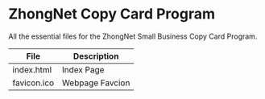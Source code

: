 # ZhongNet Copy Card Program

All the essential files for the ZhongNet Small Business Copy Card Program.

| File              | Description      |
| ----------------- | ---------------- |
| index.html        | Index Page       |
| favicon.ico       | Webpage Favcion  |

